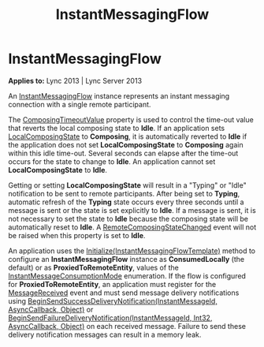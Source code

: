 ﻿---
title: InstantMessagingFlow
TOCTitle: InstantMessagingFlow
ms:assetid: 5cb8451a-a295-4a0b-b6b5-391b27a6c485
ms:mtpsurl: https://msdn.microsoft.com/library/Dn466025(v=office.15)
ms:contentKeyID: 57103018
ms.date: 07/25/2014
mtps_version: v=office.15
---

# InstantMessagingFlow


**Applies to:** Lync 2013 | Lync Server 2013

An [InstantMessagingFlow](https://msdn.microsoft.com/library/hh383312\(v=office.15\)) instance represents an instant messaging connection with a single remote participant.

The [ComposingTimeoutValue](https://msdn.microsoft.com/library/hh349262\(v=office.15\)) property is used to control the time-out value that reverts the local composing state to **Idle**. If an application sets [LocalComposingState](https://msdn.microsoft.com/library/hh350219\(v=office.15\)) to **Composing**, it is automatically reverted to **Idle** if the application does not set **LocalComposingState** to **Composing** again within this idle time-out. Several seconds can elapse after the time-out occurs for the state to change to **Idle**. An application cannot set **LocalComposingState** to **Idle**.

Getting or setting **LocalComposingState** will result in a "Typing" or "Idle" notification to be sent to remote participants. After being set to **Typing**, automatic refresh of the **Typing** state occurs every three seconds until a message is sent or the state is set explicitly to **Idle**. If a message is sent, it is not necessary to set the state to **Idle** because the composing state will be automatically reset to **Idle**. A [RemoteComposingStateChanged](https://msdn.microsoft.com/library/hh349462\(v=office.15\)) event will not be raised when this property is set to **Idle**.

An application uses the [Initialize(InstantMessagingFlowTemplate)](https://msdn.microsoft.com/library/hh382523\(v=office.15\)) method to configure an **InstantMessagingFlow** instance as **ConsumedLocally** (the default) or as **ProxiedToRemoteEntity**, values of the [InstantMessageConsumptionMode](https://msdn.microsoft.com/library/hh366078\(v=office.15\)) enumeration. If the flow is configured for **ProxiedToRemoteEntity**, an application must register for the [MessageReceived](https://msdn.microsoft.com/library/hh383170\(v=office.15\)) event and must send message delivery notifications using [BeginSendSuccessDeliveryNotification(InstantMessageId, AsyncCallback, Object)](https://msdn.microsoft.com/library/hh366216\(v=office.15\)) or [BeginSendFailureDeliveryNotification(InstantMessageId, Int32, AsyncCallback, Object)](https://msdn.microsoft.com/library/hh381150\(v=office.15\)) on each received message. Failure to send these delivery notification messages can result in a memory leak.

